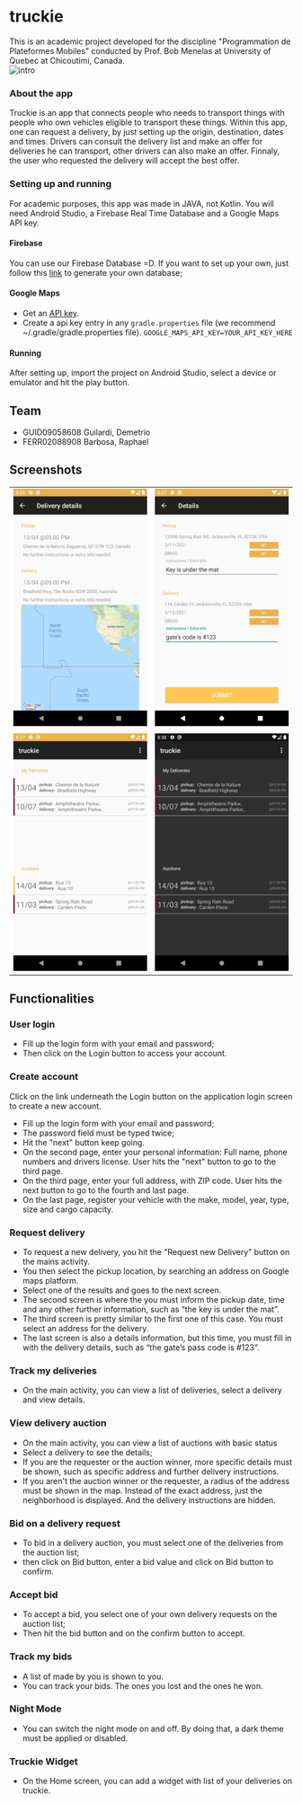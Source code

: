 # truckie 
This is an academic project developed for the discipline "Programmation de Plateformes Mobiles" conducted by Prof. Bob Menelas at University of Quebec at Chicoutimi, Canada.
<br />
![intro](/github_assets/intro.gif)
  
### About the app
Truckie is an app that connects people who needs to transport things with people who own vehicles eligible to transport these things.
Within this app, one can request a delivery, by just setting up the origin, destination, dates and times.
Drivers can consult the delivery list and make an offer for deliveries he can transport, other drivers can also make an offer.
Finnaly, the user who requested the delivery will accept the best offer. 

### Setting up and running
For academic purposes, this app was made in JAVA, not Kotlin.
You will need Android Studio, a Firebase Real Time Database and a Google Maps API key.

#### Firebase
You can use our Firebase Database =D. If you want to set up your own, just follow this [link](https://developer.android.com/studio/write/firebase.html) to generate your own database;

#### Google Maps
* Get an [API key](https://developers.google.com/maps/documentation/javascript/get-api-key).
* Create a api key entry in any `gradle.properties` file (we recommend ~/.gradle/gradle.properties file).
`
GOOGLE_MAPS_API_KEY=YOUR_API_KEY_HERE
`

#### Running
After setting up, import the project on Android Studio, select a device or emulator and hit the play button.

## Team
* GUID09058608 Guilardi, Demetrio
* FERR02088908 Barbosa, Raphael

## Screenshots
| | |
| --- | --- |
| ![screenshot 1](/github_assets/screen_details.png) | ![screenshot 2](/github_assets/screen_request.png)   |
| | |
| ![screenshot 3](/github_assets/screen_main.png)    | ![screenshot 4](/github_assets/screen_main_dark.png) |

## Functionalities

### User login
* Fill up the login form with your email and password;
* Then click on the Login button to access your account.

### Create account
Click on the link underneath the Login button on the application login screen to create a new account.

* Fill up the login form with your email and password;
* The password field must be typed twice;
* Hit the "next" button keep going.
* On the second page, enter your personal information: Full name, phone numbers and drivers license. User hits the "next" button to go to the third page.
* On the third page, enter your full address, with ZIP code. User hits the next button to go to the fourth and last page.
* On the last page, register your vehicle with the make, model, year, type, size and cargo capacity.


### Request delivery
* To request a new delivery, you hit the "Request new Delivery" button on the mains activity.
* You then select the pickup location, by searching an address on Google maps platform.
* Select one of the results and goes to the next screen.
* The second screen is where the you must inform the pickup date, time and any other further information, such as “the key is under the mat”.
* The third screen is pretty similar to the first one of this case. You must select an address for the delivery.
* The last screen is also a details information, but this time, you must fill in with the delivery details, such as “the gate’s pass code is #123”.

### Track my deliveries
* On the main activity, you can view a list of deliveries, select a delivery and view details.


### View delivery auction
* On the main activity, you can view a list of auctions with basic status
* Select a delivery to see the details;
* If you are the requester or the auction winner, more specific details must be shown, such as specific address and further delivery instructions.
* If you aren't the auction winner or the requester, a radius of the address must be shown in the map. Instead of the exact address, just the neighborhood is displayed. And the delivery instructions are hidden.

### Bid on a delivery request
* To bid in a delivery auction, you must select one of the deliveries from the auction list;
* then click on Bid button, enter a bid value and click on Bid button to confirm.


### Accept bid
* To accept a bid, you select one of your own delivery requests on the auction list;
* Then hit the bid button and on the confirm button to accept.


### Track my bids
* A list of made by you is shown to you.
* You can track your bids. The ones you lost and the ones he won.


### Night Mode
* You can switch the night mode on and off. By doing that, a dark theme must be applied or disabled.

### Truckie Widget
* On the Home screen, you can add a widget with list of your deliveries on truckie.
